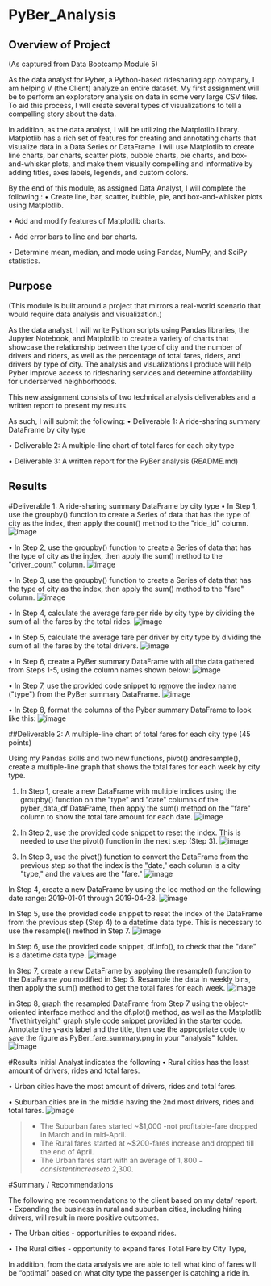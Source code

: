 # PyBer_Analysis


## Overview of Project

(As captured from Data Bootcamp Module 5) 

As the data analyst for Pyber, a Python-based ridesharing app company, I am helping V (the Client) analyze an entire dataset. My first assignment will be to perform an exploratory analysis on data in some very large CSV files. To aid this process, I will create several types of visualizations to tell a compelling story about the data.

In addition, as the data analyst, I will be utilizing the Matplotlib library. Matplotlib has a rich set of features for creating and annotating charts that visualize data in a Data Series or DataFrame. I will use Matplotlib to create line charts, bar charts, scatter plots, bubble charts, pie charts, and box-and-whisker plots, and make them visually compelling and informative by adding titles, axes labels, legends, and custom colors.

By the end of this module, as assigned Data Analyst, I will complete the following :
•	Create line, bar, scatter, bubble, pie, and box-and-whisker plots using Matplotlib.

•	Add and modify features of Matplotlib charts.

•	Add error bars to line and bar charts.

•	Determine mean, median, and mode using Pandas, NumPy, and SciPy statistics.


## Purpose
(This module is built around a project that mirrors a real-world scenario that would require data analysis and visualization.) 

As the data analyst, I will write Python scripts using Pandas libraries, the Jupyter Notebook, and Matplotlib to create a variety of charts that showcase the relationship between the type of city and the number of drivers and riders, as well as the percentage of total fares, riders, and drivers by type of city. The analysis and visualizations I produce will help Pyber improve access to ridesharing services and determine affordability for underserved neighborhoods.

This new assignment consists of two technical analysis deliverables and a written report to present my results. 

As such, I will submit the following:
•	Deliverable 1: A ride-sharing summary DataFrame by city type

•	Deliverable 2: A multiple-line chart of total fares for each city type

•	Deliverable 3: A written report for the PyBer analysis (README.md)



## Results

#Deliverable 1: A ride-sharing summary DataFrame by city type
•	In Step 1, use the groupby() function to create a Series of data that has the type of city as the index, then apply the count() method to the "ride_id" column.
![image](https://user-images.githubusercontent.com/117233641/226238165-c504acfa-8e3e-44c8-b33c-9fbe344b902e.png)
 

•	In Step 2, use the groupby() function to create a Series of data that has the type of city as the index, then apply the sum() method to the "driver_count" column.
 ![image](https://user-images.githubusercontent.com/117233641/226238210-5fab4338-ca41-4b15-bfe1-efe7da520151.png)


•	In Step 3, use the groupby() function to create a Series of data that has the type of city as the index, then apply the sum() method to the "fare" column.
 ![image](https://user-images.githubusercontent.com/117233641/226238265-6ff77de7-9a8f-47c9-97fd-280e27e6fed3.png)

•	In Step 4, calculate the average fare per ride by city type by dividing the sum of all the fares by the total rides.
 ![image](https://user-images.githubusercontent.com/117233641/226238390-9de51b27-7a0e-430c-984c-ee01e1b5d35a.png)


•	In Step 5, calculate the average fare per driver by city type by dividing the sum of all the fares by the total drivers.
![image](https://user-images.githubusercontent.com/117233641/226238415-4dc2e669-b09a-40da-96ed-4221226e4f43.png)
 

•	In Step 6, create a PyBer summary DataFrame with all the data gathered from Steps 1-5, using the column names shown below:
![image](https://user-images.githubusercontent.com/117233641/226238427-cdef57f8-4a9e-4682-ba27-1f2aec83c6c4.png)

•	In Step 7, use the provided code snippet to remove the index name ("type") from the PyBer summary DataFrame.
 ![image](https://user-images.githubusercontent.com/117233641/226238464-93c211b0-b982-4098-855f-a6a107e5ab5a.png)

•	In Step 8, format the columns of the Pyber summary DataFrame to look like this:
![image](https://user-images.githubusercontent.com/117233641/226238480-449b19a4-2c67-4a3f-88a7-9af4b9e3fca8.png)

 

##Deliverable 2: A multiple-line chart of total fares for each city type (45 points)

Using my Pandas skills and two new functions, pivot() andresample(), create a multiple-line graph that shows the total fares for each week by city type.

1.	In Step 1, create a new DataFrame with multiple indices using the groupby() function on the "type" and "date" columns of the pyber_data_df DataFrame, then apply the sum() method on the "fare" column to show the total fare amount for each date.
![image](https://user-images.githubusercontent.com/117233641/226238499-7d6a47b8-4bcd-4779-90aa-2ec88d4997fd.png)

2.	In Step 2, use the provided code snippet to reset the index. This is needed to use the pivot() function in the next step (Step 3).
![image](https://user-images.githubusercontent.com/117233641/226238524-0a00c44b-f113-4f2a-bbdb-645fd129250a.png)

3.	In Step 3, use the pivot() function to convert the DataFrame from the previous step so that the index is the "date," each column is a city "type," and the values are the "fare."
![image](https://user-images.githubusercontent.com/117233641/226238532-76d4a09d-23c8-48e3-aef0-e13524ffcb16.png)

In Step 4, create a new DataFrame by using the loc method on the following date range: 2019-01-01 through 2019-04-28.
![image](https://user-images.githubusercontent.com/117233641/226238563-f2add745-d3a0-4a0f-8c37-5067a8227199.png)

In Step 5, use the provided code snippet to reset the index of the DataFrame from the previous step (Step 4) to a datetime data type. This is necessary to use the resample() method in Step 7.
![image](https://user-images.githubusercontent.com/117233641/226238583-48b8ef12-da06-401a-b0e1-4b7948ca0193.png)

In Step 6, use the provided code snippet, df.info(), to check that the "date" is a datetime data type.
![image](https://user-images.githubusercontent.com/117233641/226238618-855b7a72-b431-4751-af8b-cdf8707bbcd4.png)
 


In Step 7, create a new DataFrame by applying the resample() function to the DataFrame you modified in Step 5. Resample the data in weekly bins, then apply the sum() method to get the total fares for each week.
![image](https://user-images.githubusercontent.com/117233641/226238638-ecfeca70-d624-4637-9f47-d0bcca5c6774.png)

 

in Step 8, graph the resampled DataFrame from Step 7 using the object-oriented interface method and the df.plot() method, as well as the Matplotlib "fivethirtyeight" graph style code snippet provided in the starter code. Annotate the y-axis label and the title, then use the appropriate code to save the figure as PyBer_fare_summary.png in your "analysis" folder.
![image](https://user-images.githubusercontent.com/117233641/226238650-5b6788d1-9571-44e2-befd-98a5edf47862.png)

 

#Results
Initial Analyst indicates the following
•	Rural cities has the least amount of drivers, rides and total fares.

•	Urban cities have the most amount of drivers, rides and total fares.

•	Suburban cities are in the middle having the 2nd most drivers, rides and total fares.
 ![image](https://user-images.githubusercontent.com/117233641/226238670-74a4215f-810f-4ba7-85d8-41d43fa9660f.png)


> * The Suburban fares started ~$1,000 -not profitable-fare dropped in March and in mid-April.  
> * The Rural fares started at ~$200-fares increase and dropped till the end of April.  
> * The Urban fares start with an average of $1,800 - consistent increase to ~$2,300. 


#Summary / Recommendations

The following are recommendations to the client based on my data/ report.
•	Expanding the business in rural and suburban cities, including hiring drivers, will result in more positive outcomes.

•	The Urban cities - opportunities to expand rides.

•	The Rural cities - opportunity to expand fares Total Fare by City Type,

In addition, from the data analysis we are able to tell what kind of fares will be “optimal” based on what city type the passenger is catching a ride in.
